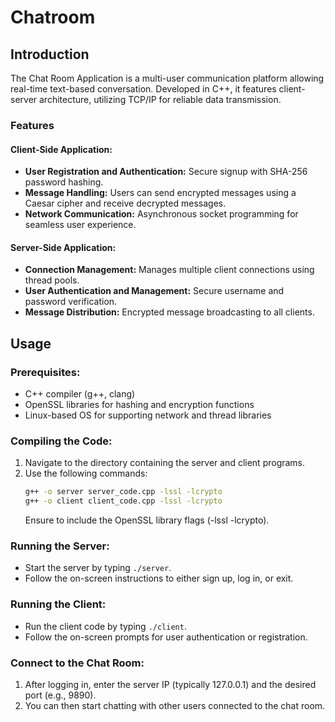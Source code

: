 # Chatroom

## Introduction
The Chat Room Application is a multi-user communication platform allowing real-time text-based conversation. Developed in C++, it features client-server architecture, utilizing TCP/IP for reliable data transmission.

### Features

#### Client-Side Application:
- **User Registration and Authentication:** Secure signup with SHA-256 password hashing.
- **Message Handling:** Users can send encrypted messages using a Caesar cipher and receive decrypted messages.
- **Network Communication:** Asynchronous socket programming for seamless user experience.

#### Server-Side Application:
- **Connection Management:** Manages multiple client connections using thread pools.
- **User Authentication and Management:** Secure username and password verification.
- **Message Distribution:** Encrypted message broadcasting to all clients.

## Usage

### Prerequisites:
- C++ compiler (g++, clang)
- OpenSSL libraries for hashing and encryption functions
- Linux-based OS for supporting network and thread libraries

### Compiling the Code:
1. Navigate to the directory containing the server and client programs.
2. Use the following commands:
    ```bash
    g++ -o server server_code.cpp -lssl -lcrypto
    g++ -o client client_code.cpp -lssl -lcrypto
    ```
   Ensure to include the OpenSSL library flags (-lssl -lcrypto).

### Running the Server:
- Start the server by typing `./server`.
- Follow the on-screen instructions to either sign up, log in, or exit.

### Running the Client:
- Run the client code by typing `./client`.
- Follow the on-screen prompts for user authentication or registration.

### Connect to the Chat Room:
1. After logging in, enter the server IP (typically 127.0.0.1) and the desired port (e.g., 9890).
2. You can then start chatting with other users connected to the chat room.
